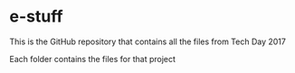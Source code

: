 # e-stuff
This is the GitHub repository that contains all the files from Tech Day 2017

Each folder contains the files for that project
